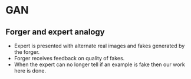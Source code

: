 # GAN

## Forger and expert analogy
- Expert is presented with alternate real images and fakes generated by the forger.
- Forger receives feedback on quality of fakes.
- When the expert can no longer tell if an example is fake then our work here is done.


